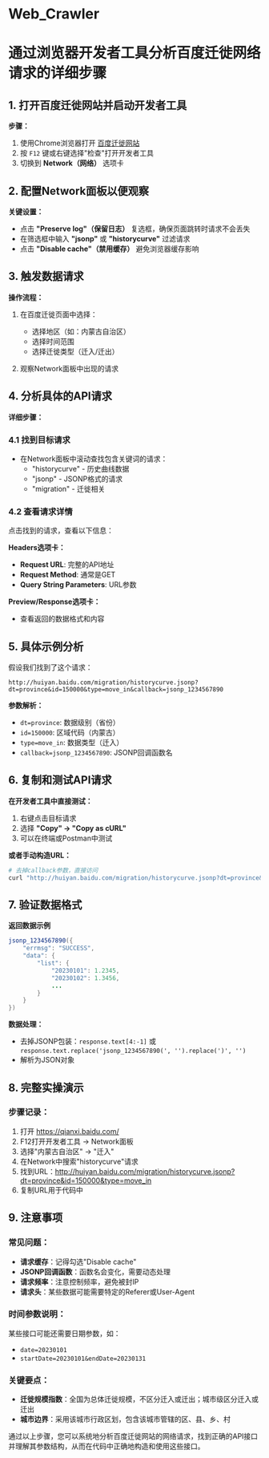 # Web_Crawler
# 通过浏览器开发者工具分析百度迁徙网络请求的详细步骤

## 1. 打开百度迁徙网站并启动开发者工具

**步骤：**
1. 使用Chrome浏览器打开 [百度迁徙网站](https://qianxi.baidu.com/)
2. 按 `F12` 键或右键选择"检查"打开开发者工具
3. 切换到 **Network（网络）** 选项卡

## 2. 配置Network面板以便观察

**关键设置：**
- 点击 **"Preserve log"（保留日志）** 复选框，确保页面跳转时请求不会丢失
- 在筛选框中输入 **"jsonp"** 或 **"historycurve"** 过滤请求
- 点击 **"Disable cache"（禁用缓存）** 避免浏览器缓存影响


## 3. 触发数据请求

**操作流程：**
1. 在百度迁徙页面中选择：
   - 选择地区（如：内蒙古自治区）
   - 选择时间范围
   - 选择迁徙类型（迁入/迁出）

2. 观察Network面板中出现的请求

## 4. 分析具体的API请求

**详细步骤：**

### 4.1 找到目标请求
- 在Network面板中滚动查找包含关键词的请求：
  - "historycurve" - 历史曲线数据
  - "jsonp" - JSONP格式的请求
  - "migration" - 迁徙相关

### 4.2 查看请求详情
点击找到的请求，查看以下信息：

**Headers选项卡：**
- **Request URL**: 完整的API地址
- **Request Method**: 通常是GET
- **Query String Parameters**: URL参数

**Preview/Response选项卡：**
- 查看返回的数据格式和内容

## 5. 具体示例分析

假设我们找到了这个请求：
```text
http://huiyan.baidu.com/migration/historycurve.jsonp?dt=province&id=150000&type=move_in&callback=jsonp_1234567890
```

**参数解析：**
- `dt=province`: 数据级别（省份）
- `id=150000`: 区域代码（内蒙古）
- `type=move_in`: 数据类型（迁入）
- `callback=jsonp_1234567890`: JSONP回调函数名

## 6. 复制和测试API请求

**在开发者工具中直接测试：**
1. 右键点击目标请求
2. 选择 **"Copy" → "Copy as cURL"**
3. 可以在终端或Postman中测试

**或者手动构造URL：**
```bash
# 去掉callback参数，直接访问
curl "http://huiyan.baidu.com/migration/historycurve.jsonp?dt=province&id=150000&type=move_in"
```
## 7. 验证数据格式
**返回数据示例**
```java
jsonp_1234567890({
    "errmsg": "SUCCESS",
    "data": {
        "list": {
            "20230101": 1.2345,
            "20230102": 1.3456,
            ...
        }
    }
})
```
**数据处理：**
- 去掉JSONP包装：`response.text[4:-1]` 或 `response.text.replace('jsonp_1234567890(', '').replace(')', '')`
- 解析为JSON对象
## 8. 完整实操演示

### 步骤记录：

1. 打开 https://qianxi.baidu.com/
2. F12打开开发者工具 → Network面板
3. 选择"内蒙古自治区" → "迁入"
4. 在Network中搜索"historycurve"请求
5. 找到URL：http://huiyan.baidu.com/migration/historycurve.jsonp?dt=province&id=150000&type=move_in
6. 复制URL用于代码中

## 9. 注意事项

### 常见问题：

- **请求缓存**：记得勾选"Disable cache"
- **JSONP回调函数**：函数名会变化，需要动态处理
- **请求频率**：注意控制频率，避免被封IP
- **请求头**：某些数据可能需要特定的Referer或User-Agent

### 时间参数说明：

某些接口可能还需要日期参数，如：

- `date=20230101`
- `startDate=20230101&endDate=20230131`

### 关键要点：

- **迁徙规模指数**：全国为总体迁徙规模，不区分迁入或迁出；城市级区分迁入或迁出
- **城市边界**：采用该城市行政区划，包含该城市管辖的区、县、乡、村

通过以上步骤，您可以系统地分析百度迁徙网站的网络请求，找到正确的API接口并理解其参数结构，从而在代码中正确地构造和使用这些接口。
